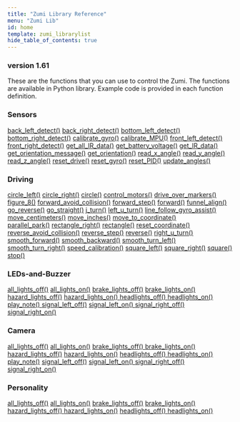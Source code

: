 ```yaml
---
title: "Zumi Library Reference"
menu: "Zumi Lib"
id: home
template: zumi_librarylist
hide_table_of_contents: true
---
```


<h3 class="homeDocLandingVersion">version 1.61</h3>

These are the functions that you can use to control the Zumi. The functions are available in Python library. Example code is provided in each function definition.

<div class="boxLanding">
  <div class="parentContainer">
  <h3>Sensors</h3>
    <a href="#">back_left_detect()</a>
    <a href="#">back_right_detect()</a>
    <a href="#">bottom_left_detect()</a>
    <a href="#">bottom_right_detect()</a>
    <a href="#">calibrate_gyro()</a>
    <a href="#">calibrate_MPU()</a>
    <a href="#">front_left_detect()</a>
    <a href="#">front_right_detect()</a>
    <a href="#">get_all_IR_data()</a>
    <a href="#">get_battery_voltage()</a>
    <a href="#">get_IR_data()</a>
    <a href="#">get_orientation_message()</a>
    <a href="#">get_orientation()</a>
    <a href="#">read_x_angle()</a>
    <a href="#">read_y_angle()</a>
    <a href="#">read_z_angle()</a>
    <a href="#">reset_drive()</a>
    <a href="#">reset_gyro()</a>
    <a href="#">reset_PID()</a>
    <a href="#">update_angles()</a>
  </div>
  <div  class="parentContainer">
    <h3> Driving</h3>
    <div class="boxLanding">
      <div>
        <a href="#">circle_left()</a>
        <a href="#">circle_right()</a>
        <a href="#">circle()</a>
        <a href="#">control_motors()</a>
        <a href="#">drive_over_markers()</a>
        <a href="#">figure_8()</a>
        <a href="#">forward_avoid_collision()</a>
        <a href="#">forward_step()</a>
        <a href="#">forward()</a>
        <a href="#">funnel_align()</a>
        <a href="#">go_reverse()</a>
        <a href="#">go_straight()</a>
        <a href="#">j_turn()</a>
        <a href="#">left_u_turn()</a>
        <a href="#">line_follow_gyro_assist()</a>
        <a href="#">move_centimeters()</a>
        <a href="#">move_inches()</a>
        <a href="#">move_to_coordinate()</a>
    </div>
        <div>
            <a href="#">parallel_park()</a>
            <a href="#">rectangle_right()</a>
            <a href="#">rectangle()</a> 
            <a href="#">reset_coordinate()</a>
            <a href="#">reverse_avoid_collision()</a> 
            <a href="#">reverse_step()</a>
            <a href="#">reverse()</a> 
            <a href="#">right_u_turn()</a>
            <a href="#">smooth_forward()</a> 
            <a href="#">smooth_backward()</a> 
            <a href="#">smooth_turn_left()</a>
            <a href="#">smooth_turn_right()</a>
            <a href="#">speed_calibration()</a>
            <a href="#">square_left()</a> 
            <a href="#">square_right()</a> 
            <a href="#">square()</a>
            <a href="#">stop()</a>
        </div>
    </div>
  </div>
</div>
<div class="boxLanding marginTop25">
  <div class="parentContainer">
    <h3>LEDs-and-Buzzer</h3>
    <a href="#">all_lights_off()</a>
    <a href="#">all_lights_on()</a>
    <a href="#">brake_lights_off()</a>
    <a href="#">brake_lights_on()</a>
    <a href="#">hazard_lights_off()</a>
    <a href="#">hazard_lights_on() </a>
    <a href="#">headlights_off() </a>
    <a href="#">headlights_on()</a>
    <a href="#">play_note() </a>
    <a href="#">signal_left_off()</a> 
    <a href="#">signal_left_on() </a>
    <a href="#">signal_right_off() </a>
    <a href="#">signal_right_on()</a>
  </div>
  <div class="parentContainer">
    <h3>Camera</h3>
    <a href="#">all_lights_off()</a>
    <a href="#">all_lights_on()</a>
    <a href="#">brake_lights_off() </a>
    <a href="#">brake_lights_on()</a>
    <a href="#">hazard_lights_off()</a>
    <a href="#">hazard_lights_on()</a>
    <a href="#">headlights_off() </a>
    <a href="#">headlights_on()</a>
    <a href="#">play_note()</a>
    <a href="#">signal_left_off()</a> 
    <a href="#">signal_left_on() </a>
    <a href="#">signal_right_off()</a>
    <a href="#">signal_right_on()</a>
  </div>
  <div class="parentContainer">
  <h3>Personality</h3>
    <a href="#">all_lights_off()</a> 
    <a href="#">all_lights_on()</a>
    <a href="#">brake_lights_off()</a>
    <a href="#">brake_lights_on()</a>
    <a href="#">hazard_lights_off() </a>
    <a href="#">hazard_lights_on()</a>
    <a href="#">headlights_off() </a>
    <a href="#">headlights_on()</a>
  </div>

</div>
